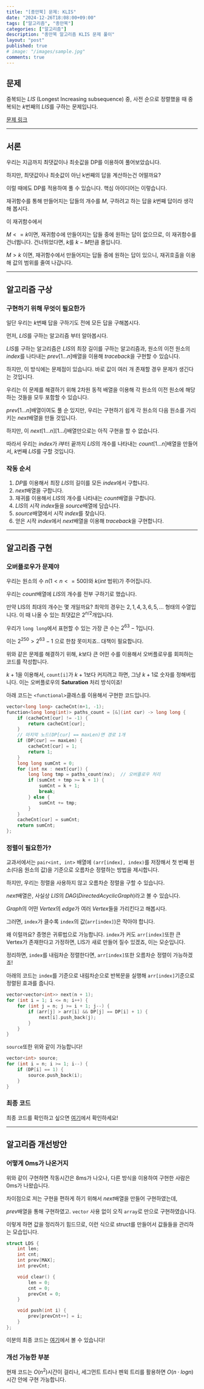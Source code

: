 ```yaml
---
title: "[종만북] 문제: KLIS"
date: "2024-12-26T18:08:00+09:00"
tags: ["알고리즘", "종만북"]
categories: ["알고리즘"]
description: "종만북 알고리즘 KLIS 문제 풀이"
layout: "post"
published: true
# image: "/images/sample.jpg"
comments: true
---
```


## 문제
중복되는 $LIS$ (Longest Increasing subsequence) 중, 사전 순으로 정렬했을 때 중복되는 $k$번째의 $LIS$를 구하는 문제입니다.

[문제 링크](https://algospot.com/judge/problem/read/KLIS)

* * *

## 서론
우리는 지금까지 최댓값이나 최솟값을 DP를 이용하여 풀어보았습니다.

하지만, 최댓값이나 최솟값이 아닌 k번째의 답을 계산하는건 어떨까요?

이럴 때에도 DP를 적용하여 풀 수 있습니다. 핵심 아이디어는 이렇습니다.

재귀함수를 통해 만들어지는 답들의 개수를 $M$, 구하려고 하는 답을 $k$번째 답이라 생각해 봅시다.

이 재귀함수에서 

$M <= k$이면, 재귀함수에 만들어지는 답들 중에 원하는 답이 없으므로, 이 재귀함수를 건너뜁니다. 건너뛰었다면, $k$를 $k-M$만큼 줄입니다.

$M > k$ 이면, 재귀함수에서 만들어지는 답들 중에 원하는 답이 있으니, 재귀호출을 이용해 값의 범위를 줄여 나갑니다.

* * *

## 알고리즘 구상
### 구현하기 위해 무엇이 필요한가
일단 우리는 $k$번째 답을 구하기도 전에 모든 답을 구해봅시다.

먼저, $LIS$를 구하는 알고리즘 부터 알아봅시다.

$LIS$를 구하는 알고리즘은 $LIS$의 최장 길이를 구하는 알고리즘과, 원소의 이전 원소의 $index$를 나타내는 $prev[1...n]$배열을 이용해 $traceback$을 구현할 수 있습니다.

하지만, 이 방식에는 문제점이 있습니다. 바로 값이 여러 개 존재할 경우 문제가 생긴다는 것입니다.

우리는 이 문제를 해결하기 위해 2차원 동적 배열을 이용해 각 원소의 이전 원소에 해당하는 것들을 모두 포함할 수 있습니다.

$prev[1...n]$배열이여도 풀 순 있지만, 우리는 구현하기 쉽게 각 원소의 다음 원소를 가리키는 $next$배열을 만들 것입니다.

하지만, 이 $next[1...n][1...i]$배열만으로는 아직 구현을 할 수 없습니다.

따라서 우리는 $index$가 $i$부터 끝까지 $LIS$의 개수를 나타내는 $count[1...n]$배열을 
만들어서, $k$번째 $LIS$를 구할 것입니다.

### 작동 순서
1. $DP$를 이용해서 최장 $LIS$의 길이를 모든 $index$에서 구합니다.
2. $next$배열을 구합니다.
3. 재귀를 이용해서 $LIS$의 개수를 나타내는 $count$배열을 구합니다. 
4. $LIS$의 시작 $index$들을 $source$배열에 담습니다.
5. $source$배열에서 시작 $index$를 찾습니다.
6. 얻은 시작 $index$에서 $next$배열을 이용해 $traceback$을 구현합니다.

* * *

## 알고리즘 구현
### 오버플로우가 문제야
우리는 원소의 수 $n(1<n<=500)$와 $k$($int$ 범위)가 주어집니다.

우리는 $count$배열에 $LIS$의 개수를 전부 구하기로 했습니다.

만약 LIS의 최대의 개수는 몇 개일까요? 최악의 경우는 $2, 1, 4, 3, 6, 5, ...$ 형태의 수열입니다. 이 때 나올 수 있는 최댓값은 $2^{n/2}$개입니다.

우리가 ```long long```에서 표현할 수 있는 가장 큰 수는 $2^{63} - 1$입니다.

이는 $2^{250} > 2^{63}-1$ 으로 한참 못미치죠.. 대책이 필요합니다.

위와 같은 문제를 해결하기 위해, $k$보다 큰 어떤 수를 이용해서 오버플로우를 회피하는 코드를 작성합니다. 

$k + 1$을 이용해서, ```count[i]```가 $k+1$보다 커지려고 하면, 그냥 $k+1$로 숫자를 정해버립니다. 이는 오버플로우의 **Saturation** 처리 방식이죠!

아래 코드는 ```<functional>```클래스를 이용해서 구현한 코드입니다.
```c++
vector<long long> cacheCnt(n+1, -1);
function<long long(int)> paths_count = [&](int cur) -> long long {
    if (cacheCnt[cur] != -1) {
        return cacheCnt[cur];
    }
    // 마지막 노드(DP[cur] == maxLen)면 경로 1개
    if (DP[cur] == maxLen) {
        cacheCnt[cur] = 1;
        return 1;
    }
    long long sumCnt = 0;
    for (int nx : next[cur]) {
        long long tmp = paths_count(nx);  // 오버플로우 처리
        if (sumCnt + tmp >= k + 1) {
            sumCnt = k + 1;
            break;
        } else {
            sumCnt += tmp;
        }
    }
    cacheCnt[cur] = sumCnt;
    return sumCnt; 
};
```

### 정렬이 필요한가?
교과서에서는 ```pair<int, int>``` 배열에 ```(arr[index], index)```를 저장해서 첫 번째 원소(다음 원소의 값)을 기준으로 오름차순 정렬하는 방법을 제시합니다.

하지만, 우리는 정렬을 사용하지 않고 오름차순 정렬을 구할 수 있습니다.

$next$배열은, 사실상 $LIS$의 $DAG(Directed Acyclic Graph)$라고 볼 수 있습니다.

$Graph$의 어떤 $Vertex$의 $edge$가 여러 $Vertex$들을 가리킨다고 해봅시다.

그러면, ```index```가 클수록 ```index```의 값(```arr[index]```)은 작아야 합니다. 

왜 이럴까요? 증명은 귀류법으로 가능합니다. 
```index```가 커도 ```arr[index]```또한 큰 Vertex가 존재한다고 가정하면, LIS가 새로 만들어 질수 있겠죠, 이는 모순입니다.

정리하면, ```index```를 내림차순 정렬한다면, ```arr[index]```또한 오름차순 정렬이 가능하겠죠!

아래의 코드는 ```index```를 기준으로 내림차순으로 반복문을 실행해 ```arr[index]```기준으로 정렬된 효과를 줍니다.

```c++
vector<vector<int>> next(n + 1);
for (int i = 1; i <= n; i++) {
    for (int j = n; j >= i + 1; j--) {
        if (arr[j] > arr[i] && DP[j] == DP[i] + 1) {
            next[i].push_back(j);
        }
    }
}
```

```source```또한 위와 같이 가능합니다!
```c++
vector<int> source;
for (int i = n; i >= 1; i--) {
    if (DP[i] == 1) {
        source.push_back(i);
    }
}
```

### 최종 코드
최종 코드를 확인하고 싶으면 [여기](https://github.com/sossos5989/algospot/blob/main/klis.cc)에서 확인하세요!
* * *

## 알고리즘 개선방안
### 어떻게 0ms가 나온거지
위와 같이 구현하면 작동시간은 8ms가 나오나, 다른 방식을 이용하여 구현한 사람은 0ms가 나왔습니다. 

차이점으로 저는 구현을 편하게 하기 위해서 $next$배열을 만들어 구현하였는데, 

$prev$배열을 통해 구현하였고. ```vector``` 사용 없이 오직 ```array```로 만으로 구현하였습니다.

이렇게 하면 값을 정리하기 힘드므로, 이런 식으로 struct를 만들어서 값들들을 관리하는 모습입니다.

```c++
struct LDS {
	int len;
	int cnt;
	int prev[MAX];
	int prevCnt;

	void clear() {
		len = 0;
		cnt = 0;
		prevCnt = 0;
	}

	void push(int i) {
		prev[prevCnt++] = i;
	}
};
```

이분의 최종 코드는 [여기](https://algospot.com/judge/submission/detail/102667)에서 볼 수 있습니다!

### 개선 가능한 부분
현재 코드는 $O(n^2)$시간이 걸리나, 세그먼트 트리나 펜윅 트리를 활용하면 $O(n\cdot logn)$시간 안에 구현 가능합니다.

